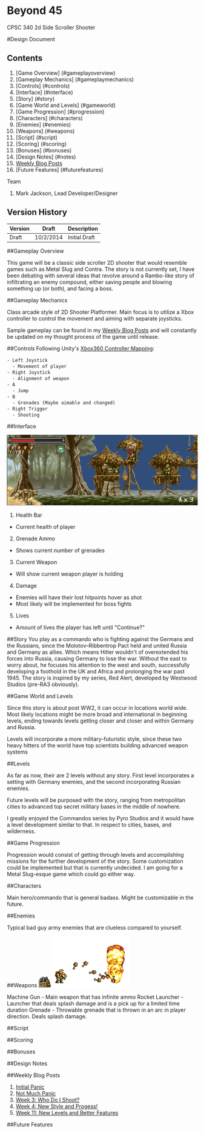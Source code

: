 Beyond 45
================

CPSC 340 2d Side Scroller Shooter

#Design Document

Contents
-------------
1. [Game Overview] (#gameplayoverview)
2. [Gameplay Mechanics] (#gameplaymechanics)
3. [Controls] (#controls)
4. [Interface] (#interface)
5. [Story] (#story)
6. [Game World and Levels] (#gameworld)
7. [Game Progression] (#progression)
8. [Characters] (#characters)
9. [Enemies] (#enemies)
10. [Weapons] (#weapons)
11. [Script] (#script)
12. [Scoring] (#scoring)
13. [Bonuses] (#bonuses)
14. [Design Notes] (#notes)
15. [Weekly Blog Posts](#posts)
16. [Future Features] (#futurefeatures)

Team
1. Mark Jackson, Lead Developer/Designer


Version History
---------------------

Version | Draft | Description
-----------|--------|-----------------
Draft | 10/2/2014 | Initial Draft

##<a name="gameplayoverview"></a>Gameplay Overview

This game will be a classic side scroller 2D shooter that would resemble games such as Metal Slug and Contra. The story is not currently set, I have been debating with several ideas that revolve around a Rambo-like story of infiltrating an enemy compound, either saving people and blowing something up (or both), and facing a boss.

##<a name="gameplaymechanics"></a>Gameplay Mechanics

Class arcade style of 2D Shooter Platformer. Main focus is to utilize a Xbox controller to control the movement and aiming with separate joysticks.

Sample gameplay can be found in my [Weekly Blog Posts](#posts) and will constantly be updated on my thought process of the game until release.

##<a name="controls"></a>Controls
Following Unity's [Xbox360 Controller Mapping](http://wiki.unity3d.com/images/a/a7/X360Controller2.png):

    - Left Joystick
      - Movement of player
    - Right Joystick
      - Alignment of weapon
    - A
      - Jump
    - B
      - Grenades (Maybe aimable and changed)
    - Right Trigger
      - Shooting

##<a name="interface"></a>Interface

![Example Interface](Assets/Ideas/UIExample.png)


1. Health Bar
  - Current health of player
2. Grenade Ammo
  - Shows current number of grenades
3. Current Weapon
  - Will show current weapon player is holding
4. Damage
  - Enemies will have their lost hitpoints hover as shot
  - Most likely will be implemented for boss fights
5. Lives
  - Amount of lives the player has left until "Continue?"

##<a name="story"></a>Story
You play as a commando who is fighting against the Germans and the Russians, since the Molotov–Ribbentrop Pact held and united Russia and Germany as allies. Which means Hitler wouldn't of overextended his forces into Russia, causing Germany to lose the war. Without the east to worry about, he focuses his attention to the west and south, successfully developing a foothold in the UK and Africa and prolonging the war past 1945. The story is inspired by my series, Red Alert, developed by Westwood Studios (pre-RA3 obviously).

##<a name="gameworld"></a>Game World and Levels

Since this story is about post WW2, it can occur in locations world wide. Most likely locations might be more broad and international in beginning levels, ending towards levels getting closer and closer and within Germany and Russia.

Levels will incorporate a more military-futuristic style, since these two heavy hitters of the world have top scientists building advanced weapon systems

##<a name="levels"></a>Levels

As far as now, their are 2 levels without any story. First level incorporates a setting with Germany enemies, and the second incorporating Russian enemies.

Future levels will be purposed with the story, ranging from metropolitan cities to advanced top secret military bases in the middle of nowhere.

I greatly enjoyed the Commandos series by Pyro Studios and it would have a level development similar to that. In respect to cities, bases, and wilderness.

##<a name="progression"></a>Game Progression

Progression would consist of getting through levels and accomplishing missions for the further development of the story. Some customization could be implemented but that is currently undecided. I am going for a Metal Slug-esque game which could go either way.

##<a name="characters"></a>Characters

Main hero/commando that is general badass. Might be customizable in the future.

##<a name="enemies"></a>Enemies

Typical bad guy army enemies that are clueless compared to yourself.

##<a name="weapons"></a>Weapons
![Item Drop](Assets/Ideas/item-bomb.gif)
![Grenades](Assets/Ideas/grenades.gif)

Machine Gun - Main weapon that has infinite ammo
Rocket Launcher - Launcher that deals splash damage and is a pick up for a limited time duration
Grenade - Throwable grenade that is thrown in an arc in player direction. Deals splash damage.

##<a name="script"></a>Script

##<a name="scoring"></a>Scoring

##<a name="bonuses"></a>Bonuses

##<a name="notes"></a>Design Notes

##<a name="posts"></a>Weekly Blog Posts
1. [Initial Panic](http://jacks205.blogspot.com/2014/09/week-1-initial-panic.html)
2. [Not Much Panic](http://jacks205.blogspot.com/2014/09/week-2-not-much-panic.html)
3. [Week 3: Who Do I Shoot?](http://jacks205.blogspot.com/2014/10/week-3-who-do-i-shoot.html)
4. [Week 4: New Style and Progess!](http://jacks205.blogspot.com/2014/10/week-4-new-style-and-progess.html)
5. [Week 11: New Levels and Better Features](http://jacks205.blogspot.com/2014/12/week-11-new-levels-and-better-features.html)

##<a name="futurefeatures"></a>Future Features

